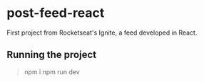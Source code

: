 # post-feed-react
First project from Rocketseat's Ignite, a feed developed in React.

## Running the project
> npm i
> npm run dev
